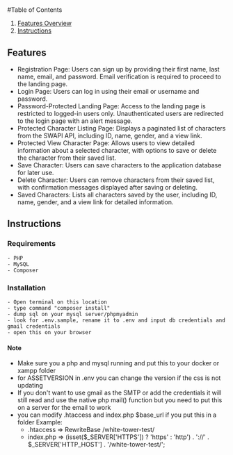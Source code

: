 # 


#Table of Contents
1. [Features Overview](#Features)
2. [Instructions](#Instructions)

## Features
- Registration Page: Users can sign up by providing their first name, last name, email, and password. Email verification is required to proceed to the landing page.
- Login Page: Users can log in using their email or username and password.
- Password-Protected Landing Page: Access to the landing page is restricted to logged-in users only. Unauthenticated users are redirected to the login page with an alert message.
- Protected Character Listing Page: Displays a paginated list of characters from the SWAPI API, including ID, name, gender, and a view link.
- Protected View Character Page: Allows users to view detailed information about a selected character, with options to save or delete the character from their saved list.
- Save Character: Users can save characters to the application database for later use.
- Delete Character: Users can remove characters from their saved list, with confirmation messages displayed after saving or deleting.
- Saved Characters: Lists all characters saved by the user, including ID, name, gender, and a view link for detailed information.

## Instructions

### Requirements
    - PHP
    - MySQL
    - Composer

### Installation
    - Open terminal on this location
    - type command "composer install"
    - dump sql on your mysql server/phpmyadmin
    - look for .env.sample, rename it to .env and input db credentials and gmail credentials
    - open this on your browser

#### Note
- Make sure you a php and mysql running and put this to your docker or xampp folder
- for ASSETVERSION in .env you can change the version if the css is not updating
- If you don't want to use gmail as the SMTP or add the credentials it will still read and use the native php mail() function but you need to put this on a server for the email to work
- you can modify .htaccess and index.php $base_url if you put this in a folder
Example:
    - .htaccess => RewriteBase /white-tower-test/
    - index.php => (isset($_SERVER['HTTPS']) ? 'https' : 'http') . '://' . $_SERVER['HTTP_HOST'] . '/white-tower-test/'; 

